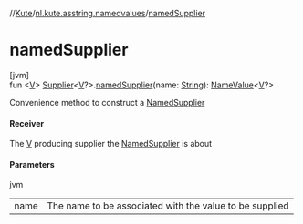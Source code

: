 //[Kute](../../index.md)/[nl.kute.asstring.namedvalues](index.md)/[namedSupplier](named-supplier.md)

# namedSupplier

[jvm]\
fun &lt;[V](named-supplier.md)&gt; [Supplier](index.md#-531561431%2FClasslikes%2F-1216412040)&lt;[V](named-supplier.md)?&gt;.[namedSupplier](named-supplier.md)(name: [String](https://kotlinlang.org/api/latest/jvm/stdlib/kotlin/-string/index.html)): [NameValue](-name-value/index.md)&lt;[V](named-supplier.md)?&gt;

Convenience method to construct a [NamedSupplier](-named-supplier/index.md)

#### Receiver

The [V](named-supplier.md) producing supplier the [NamedSupplier](-named-supplier/index.md) is about

#### Parameters

jvm

| | |
|---|---|
| name | The name to be associated with the value to be supplied |
